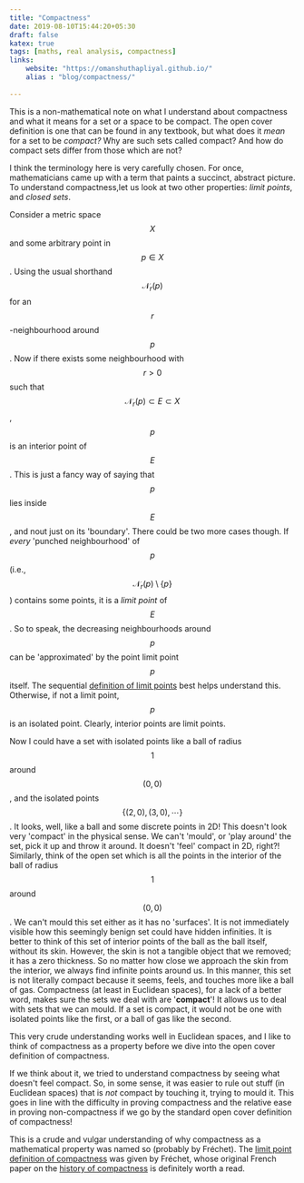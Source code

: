 ```yaml
---
title: "Compactness"
date: 2019-08-10T15:44:20+05:30
draft: false
katex: true
tags: [maths, real analysis, compactness]
links:
    website: "https://omanshuthapliyal.github.io/"
    alias : "blog/compactness/"
    
---
```


This is a non-mathematical note on what I understand about compactness and what it means for a set or a space to be compact. 
The open cover definition is one that can be found in any textbook, but what does it *mean* for a set to be *compact?* Why are such sets called compact? And how do compact sets differ from those which are not?

I think the terminology here is very carefully chosen. For once, mathematicians came up with a term that paints a succinct, abstract picture. To understand compactness,let us look at two other  properties: *limit points*, and *closed sets*.

Consider a metric space $$X$$ and some arbitrary point in $$p\in X$$. Using the usual shorthand 
$$\mathcal{N}_r(p)$$ for an $$r$$-neighbourhood around $$p$$. Now if there exists some neighbourhood with $$r>0$$ such that $$\mathcal{N}_r(p)\subset E\subset X$$, $$p$$ is an interior point of $$E$$. This is just a fancy way of saying that $$p$$ lies inside $$E$$, and nout just on its 'boundary'. There could be two more cases though. If *every* 'punched neighbourhood' of $$p$$ (i.e., $$\mathcal{N}_r(p)\setminus \{p\}$$) contains some points, it is a *limit point* of $$E$$. 
So to speak, the decreasing neighbourhoods around $$p$$ can be 'approximated' by the point limit point $$p$$ itself.
The sequential [definition of limit points](https://en.wikipedia.org/wiki/Limit_point) best helps understand this.
Otherwise, if not a limit point, $$p$$ is an isolated point.
Clearly, interior points are limit points.

Now I could have a set with isolated points like a ball of radius $$1$$ around $$(0,0)$$, and the isolated points $$\{(2,0),(3,0),\cdots\}$$. It looks, well, like a ball and some discrete points in 2D!
This doesn't look very 'compact' in the physical sense. 
We can't 'mould', or 'play around' the set, pick it up and throw it around.
It doesn't 'feel' compact in 2D, right?!
Similarly, think of the open set which is all the points in the interior of the ball of radius $$1$$ around $$(0,0)$$.
We can't mould this set either as it has no 'surfaces'.
It is not immediately visible how this seemingly benign set could have hidden infinities. 
It is better to think of this set of interior points of the ball as the ball itself, without its skin.
However, the skin is not a tangible object that we removed; it has a zero thickness. So no matter how close we approach the skin from the interior, we always find infinite points around us.
In this manner, this set is not literally compact because it seems, feels, and touches more like a ball of gas.
Compactness (at least in Euclidean spaces), for a lack of a better word, makes sure the sets we deal with are '**compact**'!
It allows us to deal with sets that we can mould. 
If a set is compact, it would not be one with isolated points like the first, or a ball of gas like the second.

This very crude understanding works well in Euclidean spaces, and I like to think of compactness as a property before we dive into the open cover definition of compactness.

If we think about it, we tried to understand compactness by seeing what doesn't feel compact.
So, in some sense, it was easier to rule out stuff (in Euclidean spaces) that is *not* compact by touching it, trying to mould it.
This goes in line with the difficulty in proving compactness and the relative ease in proving non-compactness if we go by the standard open cover definition of compactness!

This is a crude and vulgar understanding of why compactness as a mathematical property was named so (probably by Fréchet). 
The [limit point definition of compactness](https://en.wikipedia.org/wiki/Limit_point_compact) was given by Fréchet, whose original French paper on the [history of compactness](https://www.sciencedirect.com/science/article/pii/0315086080900063) is definitely worth a read.
 
